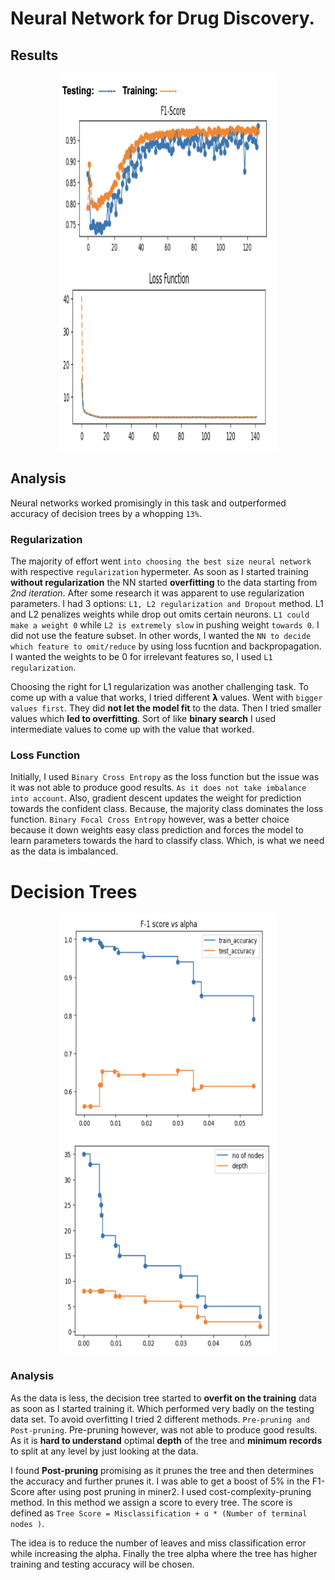 # Neural Network for Drug Discovery.

 ## Results
<p align="center">
    <img height="300px" src="Screenshot 2022-10-10 at 10.15.49 PM.png" width="350px"/>
    
<img height="300" src="Screenshot 2022-10-10 at 10.26.54 PM.png" width="350"/>  
</p>

 ## Analysis

Neural networks worked promisingly in this task and outperformed accuracy of decision
trees by a whopping `13%`. 

<h3>Regularization</h3>

The majority of effort went `into choosing the best size neural network` with respective `regularization` hypermeter. 
As soon as I started training **without regularization** the NN started **overfitting** to the data starting from _2nd iteration_. After some research it was apparent to use regularization parameters. I had 3 options: `L1, L2 regularization and Dropout` method. L1 and L2 penalizes weights while drop out omits certain neurons. `L1 could make a weight 0` while `L2 is extremely slow` in pushing weight `towards 0`. I did not use the feature subset. In other words, I wanted the `NN to decide which feature to omit/reduce` by using loss fucntion and backpropagation. I wanted the weights to be 0 for irrelevant features so, I used `L1 regularization`.

Choosing the right for L1 regularization was another challenging task. To come up with a value that works, I tried different 𝝺 values. Went with
`bigger values first`. They did **not let the model fit** to the data. Then I tried smaller values which **led to overfitting**. Sort of like **binary search** I used intermediate values to come up with the value that worked.

<h3>Loss Function</h3>

Initially, I used `Binary Cross Entropy` as the loss function but the issue was it was not able to produce good results. 
`As it does not take imbalance into account`. Also, gradient descent updates the weight for prediction towards the confident class. Because, the majority class dominates the loss function. `Binary Focal Cross Entropy` however, was a better choice because it down weights easy class prediction and forces the model to learn parameters towards the hard to classify class. Which, is what we need as the data is imbalanced.

# Decision Trees



<p align="center">
<img height="350" src="Screenshot 2022-10-10 at 2.39.58 PM.png" width="350px"/>
<img height="350" src="Screenshot 2022-10-10 at 2.40.52 PM.png" width="350"/>
</p>


### Analysis

As the data is less, the decision tree started to **overfit on the training** data as soon as I started
training it. Which performed very badly on the testing data set. To avoid overfitting I tried 2 different methods. `Pre-pruning and Post-pruning`. Pre-pruning however, was not able to produce good results. As it is **hard to understand** optimal **depth** of the tree and **minimum records** to split at any level by just looking at the data.

I found **Post-pruning** promising as it prunes the tree and then determines the accuracy and further prunes it. I was able to get a boost of 5% in the F1-Score after using post pruning in miner2. I used cost-complexity-pruning method. In this method we assign a score to every tree. The score is defined as `Tree Score = Misclassification + ɑ * (Number of terminal nodes )`. 

The idea is to reduce the number of leaves and miss classification error while increasing the alpha. Finally the tree alpha where the tree has higher training and testing accuracy will be chosen.


